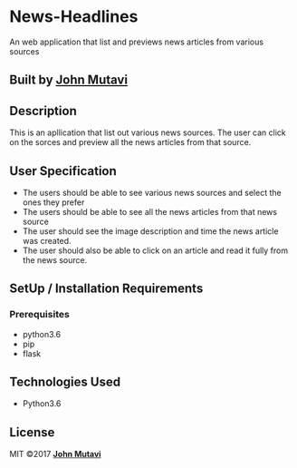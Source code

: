 # News-Headlines
An web application that list and previews news articles from various sources

## Built by  [John Mutavi](https://github.com/jonnygovish)

## Description
This is an apllication that list out various news sources. The user can click on the sorces and preview all the news articles from that source.

## User Specification
* The users should be able to see various news sources and select the ones they prefer
* The users should be able to see all the news articles from that news source
* The user should see the image description and time the news article was created.
* The user should also be able to click on an article and read it fully from the news source.

## SetUp / Installation Requirements
### Prerequisites
* python3.6
* pip
* flask



## Technologies Used
* Python3.6

## License
MIT &copy;2017 **[John Mutavi](https://github.com/jonnygovish)** 

